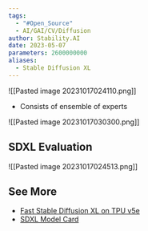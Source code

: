```yaml
---
tags:
  - "#Open_Source"
  - AI/GAI/CV/Diffusion
author: Stability.AI
date: 2023-05-07
parameters: 2600000000
aliases:
  - Stable Diffusion XL
---
```


![[Pasted image 20231017024110.png]]

- Consists of ensemble of experts

![[Pasted image 20231017030300.png]]


## SDXL Evaluation
![[Pasted image 20231017024513.png]]
## See More
- [Fast Stable Diffusion XL on TPU v5e](https://huggingface.co/spaces/google/sdxl)
- [SDXL Model Card](https://huggingface.co/stabilityai/stable-diffusion-xl-base-1.0)